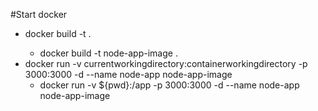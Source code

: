 #Start docker

- docker build -t <image-name> .  
    - docker build -t node-app-image .  
- docker run -v currentworkingdirectory:containerworkingdirectory -p 3000:3000 -d --name node-app node-app-image
    - docker run -v ${pwd}:/app -p 3000:3000 -d --name node-app node-app-image